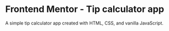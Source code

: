 # Frontend Mentor - Tip calculator app

A simple tip calculator app created with HTML, CSS, and vanilla JavaScript.
